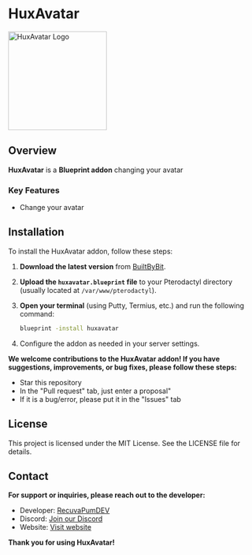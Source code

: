 # HuxAvatar

<img src="https://addons.huxplay.eu/img/logo.png" alt="HuxAvatar Logo" width="200"/>

## Overview

**HuxAvatar** is a **Blueprint addon** changing your avatar

### Key Features

- Change your avatar

## Installation

To install the HuxAvatar addon, follow these steps:

1. **Download the latest version** from [BuiltByBit](https://builtbybit.com/resources/huxregister.54689).
2. **Upload the `huxavatar.blueprint` file** to your Pterodactyl directory (usually located at `/var/www/pterodactyl`).
3. **Open your terminal** (using Putty, Termius, etc.) and run the following command:

   ```bash
   blueprint -install huxavatar
   ```
4. Configure the addon as needed in your server settings.
   

**We welcome contributions to the HuxAvatar addon! If you have suggestions, improvements, or bug fixes, please follow these steps:**
- Star this repository
- In the "Pull request" tab, just enter a proposal"
- If it is a bug/error, please put it in the "Issues" tab
  
## License

This project is licensed under the MIT License. See the LICENSE file for details.

## Contact
**For support or inquiries, please reach out to the developer:**

- Developer: [RecuvaPumDEV](https://github.com/RecuvaPumDEV)
- Discord: [Join our Discord](https://discord.gg/Pjd53KEuKk)
- Website: [Visit website](https://addons.huxplay.eu/)

**Thank you for using HuxAvatar!**
